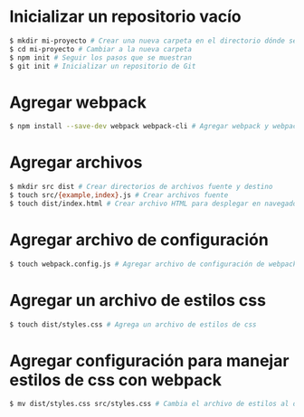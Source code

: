 # Inicializar un repositorio vacío

```sh
$ mkdir mi-proyecto # Crear una nueva carpeta en el directorio dónde se está.
$ cd mi-proyecto # Cambiar a la nueva carpeta
$ npm init # Seguir los pasos que se muestran
$ git init # Inicializar un repositorio de Git
```

# Agregar webpack

```sh
$ npm install --save-dev webpack webpack-cli # Agregar webpack y webpack-cli
```

# Agregar archivos

```sh
$ mkdir src dist # Crear directorios de archivos fuente y destino
$ touch src/{example,index}.js # Crear archivos fuente
$ touch dist/index.html # Crear archivo HTML para desplegar en navegador
```

# Agregar archivo de configuración

```sh
$ touch webpack.config.js # Agregar archivo de configuración de webpack
```

# Agregar un archivo de estilos css

```sh
$ touch dist/styles.css # Agrega un archivo de estilos de css
```

# Agregar configuración para manejar estilos de css con webpack
```sh
$ mv dist/styles.css src/styles.css # Cambia el archivo de estilos al directorio fuente
```
